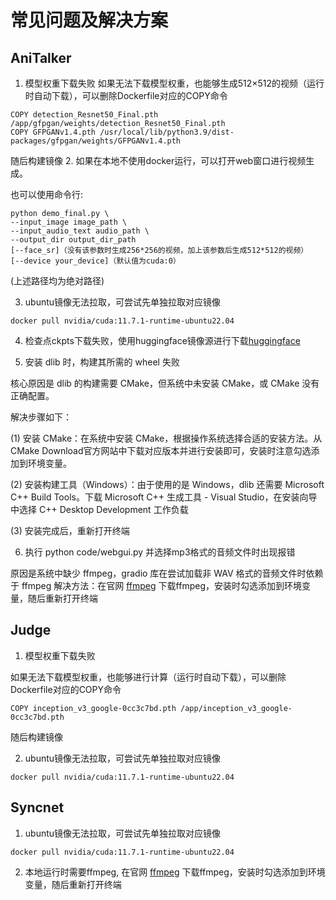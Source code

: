 # 常见问题及解决方案

## AniTalker

1. 模型权重下载失败
如果无法下载模型权重，也能够生成512×512的视频（运行时自动下载），可以删除Dockerfile对应的COPY命令
```
COPY detection_Resnet50_Final.pth /app/gfpgan/weights/detection_Resnet50_Final.pth
COPY GFPGANv1.4.pth /usr/local/lib/python3.9/dist-packages/gfpgan/weights/GFPGANv1.4.pth
```
随后构建镜像
2. 如果在本地不使用docker运行，可以打开web窗口进行视频生成。

也可以使用命令行:
```
python demo_final.py \
--input_image image_path \
--input_audio_text audio_path \
--output_dir output_dir_path 
[--face_sr]（没有该参数时生成256*256的视频，加上该参数后生成512*512的视频）
[--device your_device]（默认值为cuda:0）
```
(上述路径均为绝对路径)

3. ubuntu镜像无法拉取，可尝试先单独拉取对应镜像
```
docker pull nvidia/cuda:11.7.1-runtime-ubuntu22.04
```
4. 检查点ckpts下载失败，使用huggingface镜像源进行下载[huggingface](https://hf-mirror.com/taocode/anitalker_ckpts)

5. 安装 dlib 时，构建其所需的 wheel 失败

核心原因是 dlib 的构建需要 CMake，但系统中未安装 CMake，或 CMake 没有正确配置。

解决步骤如下：

(1) 安装 CMake：在系统中安装 CMake，根据操作系统选择合适的安装方法。从CMake Download官方网站中下载对应版本并进行安装即可，安装时注意勾选添加到环境变量。

(2) 安装构建工具（Windows）：由于使用的是 Windows，dlib 还需要 Microsoft C++ Build Tools。下载 Microsoft C++ 生成工具 - Visual Studio，在安装向导中选择 C++ Desktop Development 工作负载

(3) 安装完成后，重新打开终端

6. 执行 python code/webgui.py 并选择mp3格式的音频文件时出现报错

原因是系统中缺少 ffmpeg，gradio 库在尝试加载非 WAV 格式的音频文件时依赖于 ffmpeg
解决方法：在官网 [ffmpeg](https://ffmpeg.org) 下载ffmpeg，安装时勾选添加到环境变量，随后重新打开终端


## Judge

1. 模型权重下载失败

如果无法下载模型权重，也能够进行计算（运行时自动下载），可以删除Dockerfile对应的COPY命令
```
COPY inception_v3_google-0cc3c7bd.pth /app/inception_v3_google-0cc3c7bd.pth
```
随后构建镜像

2. ubuntu镜像无法拉取，可尝试先单独拉取对应镜像
```
docker pull nvidia/cuda:11.7.1-runtime-ubuntu22.04
```

## Syncnet

1. ubuntu镜像无法拉取，可尝试先单独拉取对应镜像
```
docker pull nvidia/cuda:11.7.1-runtime-ubuntu22.04
```
2. 本地运行时需要ffmpeg, 在官网 [ffmpeg](https://ffmpeg.org) 下载ffmpeg，安装时勾选添加到环境变量，随后重新打开终端